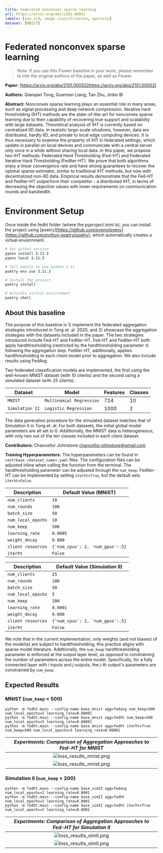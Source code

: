 ```yaml
---
title: Federated nonconvex sparse learning
url: https://arxiv.org/abs/2101.00052
labels: [non-iid, image classification, sparsity]
dataset: [MNIST]
---
```


# Federated nonconvex sparse learning

> Note: If you use this Flower baseline in your work, please remember to cite the original authors of the paper, as well as Flower.

**Paper:** [https://arxiv.org/abs/2101.00052](https://arxiv.org/abs/2101.00052)

**Authors:** Qianqian Tong, Guannan Liang, Tan Zhu, Jinbo Bi

**Abstract:** Nonconvex sparse learning plays an essential role in many areas, such as signal processing and deep network compression. Iterative hard thresholding (IHT) methods are the state-of-the-art for nonconvex sparse learning due to their capability of recovering true support and scalability with large datasets. Theoretical analysis of IHT is currently based on centralized IID data. In realistic large-scale situations, however, data are distributed, hardly IID, and private to local edge computing devices. It is thus necessary to examine the property of IHT in federated settings, which update in parallel on local devices and communicate with a central server only once in a while without sharing local data. In this paper, we propose two IHT methods: Federated Hard Thresholding (Fed-HT) and Federated Iterative Hard Thresholding (FedIter-HT). We prove that both algorithms enjoy a linear convergence rate and have strong guarantees to recover the optimal sparse estimator, similar to traditional IHT methods, but now with decentralized non-IID data. Empirical results demonstrate that the Fed-HT and FedIter-HT outperform their competitor - a distributed IHT, in terms of decreasing the objective values with lower requirements on communication rounds and bandwidth.

# Environment Setup

Once inside the fedht folder (where the pyproject.toml is), you can install the project using [poetry][https://github.com/pyenv/pyenv](https://github.com/python-poetry/poetry), which automatically creates a virtual enviornment.
 
```bash
# Set python version
pyenv install 3.11.3
pyenv local 3.11.3

# Tell poetry to use python 3.11
poetry env use 3.11.3

# Install the project
poetry install

# Activate virtual environment
poetry shell
```

## About this baseline

The purpose of this baseline is 1) implement the federated aggregation strategies introduced in Tong et. al. 2020, and 2) showcase the aggregation strategies with the datasets included in the paper. The two strategies introduced include Fed-HT and FedIter-HT. Fed-HT and FedIter-HT both apply hardthresholding (restricted by the hardthresholding parameter $\tau$) following the aggregation step. FedIter-HT, additionally, applies hardthresholding to each client model prior to aggregation. We also include results using FedAvg.

Two federated classification models are implemented, the first using the well-known MNIST dataset (with 10 clients) and the second using a simulated dataset (with 25 clients).

| Dataset           | Model                            | Features | Classes |
| ------------------| ---------------------------------|----------|---------|
| `MNIST`           | `Multinomial Regression`         |724       | 10      |
| `Simulation II`   | `Logistic Regression`            |1000      | 2       |

The data generation procedure for the simulated dataset matches that of Simulation II in Tong et. al. For both datasets, the initial global model parameters are all set to 0. Additionally, the MNIST data is heterogeneous, with only two out of the ten classes included in each client dataset.

**Contributors:** Chancellor Johnstone <chancellor.johnstone@gmail.com>

**Training Hyperparameters:** The hyperparameters can be found in `conf/base_<dataset_name>.yaml` files. The configuration files can be adjusted inline when calling the function from the terminal. The hardthresholding parameter can be adjusted through the `num_keep`. FedIter-HT can be implemented by setting `iterht=True`, but the default sets `iterht=False`. 

| Description           | Default Value (MNIST)               |
| --------------------- | ----------------------------------- |
| `num_clients`         | `10`                                |
| `num_rounds`          | `100`                               |
| `batch_size`          | `50`                                |
| `num_local_epochs`    | `10`                                |
| `num_keep`            | `500`                               |
| `learning_rate`       | `0.0005`                            |
| `weight_decay`        | `0.000`                             |
| `client resources`    | `{'num_cpus': 2, 'num_gpus':.5}`    |
| `iterht`              | `False`                             |

| Description           | Default Value (Simulation II)       |
| --------------------- | ----------------------------------- |
| `num_clients`         | `25`                                |
| `num_rounds`          | `100`                               |
| `batch_size`          | `50`                                |
| `num_local_epochs`    | `5`                                 |
| `num_keep`            | `200`                               |
| `learning_rate`       | `0.0001`                            |
| `weight_decay`        | `0.000`                             |
| `client resources`    | `{'num_cpus': 2, 'num_gpus':.5}`    |
| `iterht`              | `False`                             |

We note that in the current implementation, only weights (and not biases) of the model(s) are subject to hardthresholding; this practice aligns with sparse model literature. Additionally, the `num_keep` hardthresholding parameter is enforced at the output layer level, as opposed to constraining the number of parameters across the entire model. Specifically, for a fully connected layer with $i$ inputs and $j$ outputs, the $j$-th output's parameters are constrained by `num_keep`.

## Expected Results
### MNIST (`num_keep` = 500)
```
python -m fedht.main --config-name base_mnist agg=fedavg num_keep=500 num_local_epochs=5 learning_rate=0.00001
python -m fedht.main --config-name base_mnist agg=fedht num_keep=500 num_local_epochs=5 learning_rate=0.00001
python -m fedht.main --config-name base_mnist agg=fedht iterht=True num_keep=500 num_local_epochs=5 learning_rate=0.00001
```

| *Experiments: Comparison of Aggregation Approaches to Fed-HT for MNIST* |
|:--:| 
| ![loss_results_mnist.png](_static/loss_results_mnist_centralized.png) | 
| ![loss_results_mnist.png](_static/loss_results_mnist_distributed.png) | 

### Simulation II (`num_keep` = 200)
```
python -m fedht.main --config-name base_simII agg=fedavg num_local_epochs=2 learning_rate=0.0001
python -m fedht.main --config-name base_simII agg=fedht num_local_epochs=2 learning_rate=0.0001
python -m fedht.main --config-name base_simII agg=fedht iterht=True num_local_epochs=2 learning_rate=0.0001
```

| *Experiments: Comparison of Aggregation Approaches to Fed-HT for Simulation II* |
|:--:| 
| ![loss_results_simII.png](_static/loss_results_simII_centralized.png) | 
| ![loss_results_simII.png](_static/loss_results_simII_distributed.png) |
